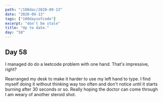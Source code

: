 ```yaml
---
path: "/100doc/2020-09-13"
date: "2020-09-13"
tags: ["100daysofcode"]
excerpt: "don't be stale"
title: "Up to date."
day: "58"
---
```


## Day 58

I managed do do a leetcode problem with one hand. That's impressive, right?

Rearranged my desk to make it harder to use my left hand to type. I find myself doing it without thinking way too often and don't notice until it starts burning after 30 seconds or so. Really hoping the doctor can come through I am weary of another steroid shot.
